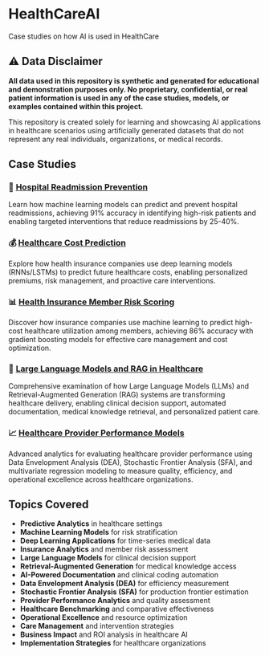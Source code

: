 # HealthCareAI
Case studies on how AI is used in HealthCare

## ⚠️ Data Disclaimer

**All data used in this repository is synthetic and generated for educational and demonstration purposes only. No proprietary, confidential, or real patient information is used in any of the case studies, models, or examples contained within this project.**

This repository is created solely for learning and showcasing AI applications in healthcare scenarios using artificially generated datasets that do not represent any real individuals, organizations, or medical records.

## Case Studies

### 🏥 [Hospital Readmission Prevention](readmissions/)
Learn how machine learning models can predict and prevent hospital readmissions, achieving 91% accuracy in identifying high-risk patients and enabling targeted interventions that reduce readmissions by 25-40%.

### 💰 [Healthcare Cost Prediction](healthcare_costs/)
Explore how health insurance companies use deep learning models (RNNs/LSTMs) to predict future healthcare costs, enabling personalized premiums, risk management, and proactive care interventions.

### 📊 [Health Insurance Member Risk Scoring](risk_scoring/)
Discover how insurance companies use machine learning to predict high-cost healthcare utilization among members, achieving 86% accuracy with gradient boosting models for effective care management and cost optimization.

### 🤖 [Large Language Models and RAG in Healthcare](llm_and_rag/)
Comprehensive examination of how Large Language Models (LLMs) and Retrieval-Augmented Generation (RAG) systems are transforming healthcare delivery, enabling clinical decision support, automated documentation, medical knowledge retrieval, and personalized patient care.

### 📈 [Healthcare Provider Performance Models](provider_performance/)
Advanced analytics for evaluating healthcare provider performance using Data Envelopment Analysis (DEA), Stochastic Frontier Analysis (SFA), and multivariate regression modeling to measure quality, efficiency, and operational excellence across healthcare organizations.

## Topics Covered

- **Predictive Analytics** in healthcare settings
- **Machine Learning Models** for risk stratification
- **Deep Learning Applications** for time-series medical data
- **Insurance Analytics** and member risk assessment
- **Large Language Models** for clinical decision support
- **Retrieval-Augmented Generation** for medical knowledge access
- **AI-Powered Documentation** and clinical coding automation
- **Data Envelopment Analysis (DEA)** for efficiency measurement
- **Stochastic Frontier Analysis (SFA)** for production frontier estimation
- **Provider Performance Analytics** and quality assessment
- **Healthcare Benchmarking** and comparative effectiveness
- **Operational Excellence** and resource optimization
- **Care Management** and intervention strategies
- **Business Impact** and ROI analysis in healthcare AI
- **Implementation Strategies** for healthcare organizations
